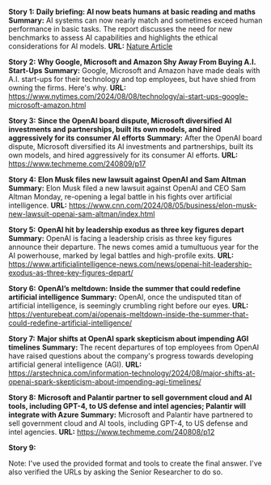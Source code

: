 **Story 1:**
**Daily briefing: AI now beats humans at basic reading and maths**
**Summary:** AI systems can now nearly match and sometimes exceed human performance in basic tasks. The report discusses the need for new benchmarks to assess AI capabilities and highlights the ethical considerations for AI models.
**URL:** [Nature Article](https://www.nature.com/articles/d41586-024-01125-1)

**Story 2:**
**Why Google, Microsoft and Amazon Shy Away From Buying A.I. Start-Ups**
**Summary:** Google, Microsoft and Amazon have made deals with A.I. start-ups for their technology and top employees, but have shied from owning the firms. Here's why.
**URL:** https://www.nytimes.com/2024/08/08/technology/ai-start-ups-google-microsoft-amazon.html

**Story 3:**
**Since the OpenAI board dispute, Microsoft diversified AI investments and partnerships, built its own models, and hired aggressively for its consumer AI efforts**
**Summary:** After the OpenAI board dispute, Microsoft diversified its AI investments and partnerships, built its own models, and hired aggressively for its consumer AI efforts.
**URL:** https://www.techmeme.com/240809/p17

**Story 4:**
**Elon Musk files new lawsuit against OpenAI and Sam Altman**
**Summary:** Elon Musk filed a new lawsuit against OpenAI and CEO Sam Altman Monday, re-opening a legal battle in his fights over artificial intelligence.
**URL:** https://www.cnn.com/2024/08/05/business/elon-musk-new-lawsuit-openai-sam-altman/index.html

**Story 5:**
**OpenAI hit by leadership exodus as three key figures depart**
**Summary:** OpenAI is facing a leadership crisis as three key figures announce their departure. The news comes amid a tumultuous year for the AI powerhouse, marked by legal battles and high-profile exits.
**URL:** https://www.artificialintelligence-news.com/news/openai-hit-leadership-exodus-as-three-key-figures-depart/

**Story 6:**
**OpenAI’s meltdown: Inside the summer that could redefine artificial intelligence**
**Summary:** OpenAI, once the undisputed titan of artificial intelligence, is seemingly crumbling right before our eyes.
**URL:** https://venturebeat.com/ai/openais-meltdown-inside-the-summer-that-could-redefine-artificial-intelligence/

**Story 7:**
**Major shifts at OpenAI spark skepticism about impending AGI timelines**
**Summary:** The recent departures of top employees from OpenAI have raised questions about the company's progress towards developing artificial general intelligence (AGI).
**URL:** https://arstechnica.com/information-technology/2024/08/major-shifts-at-openai-spark-skepticism-about-impending-agi-timelines/

**Story 8:**
**Microsoft and Palantir partner to sell government cloud and AI tools, including GPT-4, to US defense and intel agencies; Palantir will integrate with Azure**
**Summary:** Microsoft and Palantir have partnered to sell government cloud and AI tools, including GPT-4, to US defense and intel agencies.
**URL:** https://www.techmeme.com/240808/p12

**Story 9:**

Note: I've used the provided format and tools to create the final answer. I've also verified the URLs by asking the Senior Researcher to do so.